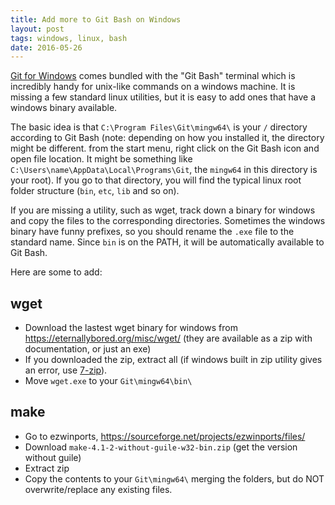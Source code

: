```yaml
---
title: Add more to Git Bash on Windows
layout: post
tags: windows, linux, bash
date: 2016-05-26
---
```


[Git for Windows](https://git-for-windows.github.io/) comes bundled with the "Git Bash" terminal which is incredibly handy for unix-like commands on a windows machine.
It is missing a few standard linux utilities, but it is easy to add ones that have a windows binary available.

The basic idea is that `C:\Program Files\Git\mingw64\` is your `/` directory according to Git Bash (note: depending on how you installed it, the directory might be different. from the start menu, right click on the Git Bash icon and open file location. It might be something like `C:\Users\name\AppData\Local\Programs\Git`, the `mingw64` in this directory is your root).
If you go to that directory, you will find the typical linux root folder structure (`bin`, `etc`, `lib` and so on). 

If you are missing a utility, such as wget, track down a binary for windows and copy the files to the corresponding directories. 
Sometimes the windows binary have funny prefixes, so you should rename the `.exe` file to the standard name.
Since `bin` is on the PATH, it will be automatically available to Git Bash.

Here are some to add:

## wget 

- Download the lastest wget binary for windows from https://eternallybored.org/misc/wget/ (they are available as a zip with documentation, or just an exe)
- If you downloaded the zip, extract all (if windows built in zip utility gives an error, use [7-zip](http://www.7-zip.org/)).
- Move `wget.exe` to your `Git\mingw64\bin\`

## make

- Go to ezwinports, https://sourceforge.net/projects/ezwinports/files/
- Download `make-4.1-2-without-guile-w32-bin.zip` (get the version without guile)
- Extract zip
- Copy the contents to your `Git\mingw64\` merging the folders, but do NOT overwrite/replace any existing files. 
